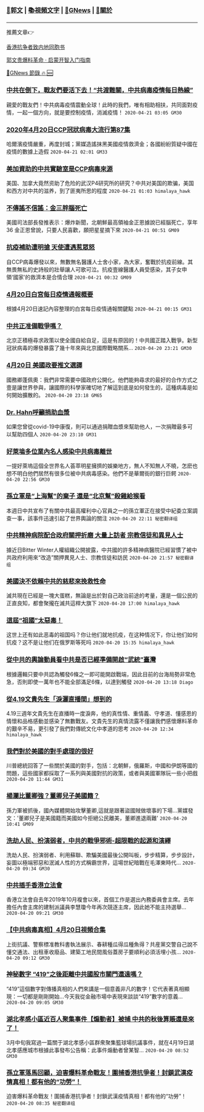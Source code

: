 ###  [:eagle:郭文](https://github.com/ourhimalayas/txt) | [:books:視頻文字](https://github.com/ourhimalayas/txt/blob/master/content/README.md) | [:newspaper:GNews](https://github.com/ourhimalayas/txt/blob/master/content/gnews/README.md) | [:pray:關於](https://github.com/ourhimalayas/home/tree/master/about)
---

推薦文章:point_right:

[香港抗争者致内地同胞书](https://github.com/ourhimalayas/news/blob/master/2019/08/a_letter_from_the_hong_kong_people.md)

[郭文贵爆料革命 · 启蒙开智入门指南](https://github.com/ourhimalayas/txt/issues/1)

[:newspaper:GNews 節錄 :fire: :new:](https://github.com/ourhimalayas/txt/blob/master/content/gnews/README.md) 



### [中共在倒下，戰友們要活下去！“共渡難關，中共病毒疫情每日熱線”](/content/gnews/1/README.md)

親愛的戰友們！中共病毒疫情震動全球！此時的我們，唯有相助相扶，共同面對疫情，一起一個方向，就是要控制疫情，消滅疫情！  `2020-04-21 03:05 GM30`

### [2020年4月20日CCP冠狀病毒大流行第87集](/content/gnews/2/README.md)

哈爾濱疫情嚴重，再度封城；黨媒造謠抹黑美國疫情救濟金；各國紛紛質疑中國在疫情的數據上造假  `2020-04-21 02:01 GM33`

### [美加資助的中共實驗室是CCP病毒來源](/content/gnews/3/README.md)

美国、加拿大竟然资助了危险的武汉P4研究所的研究？中共对美国的欺骗，美国和西方对中共的滋养，到了匪夷所思的程度  `2020-04-21 01:03 himalaya_hawk`

### [不傳謠不信謠：金三胖腦死亡](/content/gnews/4/README.md)

美國司法部長發推表示：爆炸新聞，北朝鮮最高領袖金正恩據說已經腦死亡，享年36 金正恩曾說，只要人民喜歡，願把星星摘下來  `2020-04-21 00:51 GM09`

### [抗疫補助遭明搶 天使遭遇惹眾怒](/content/gnews/5/README.md)

自CCP病毒爆發以來，無數無名醫護人士舍小家，為大家，奮戰於抗疫前線。其無畏無私的史詩般的壯舉讓人可歌可泣。抗疫壹線醫護人員受感染，其子女申領‘國家’的救濟本是合情合理  `2020-04-21 00:32 GM09`

### [4月20日白宮每日疫情通報概要](/content/gnews/6/README.md)

根據4月20日速記內容整理的白宮每日疫情通報關鍵點  `2020-04-21 00:15 GM31`

### [中共正准備戰爭嗎？](/content/gnews/7/README.md)

北京正積極尋求政策以使全國自給自足，這是有原因的！中共國正踏入戰爭。新型冠狀病毒的爆發暴露了幾十年來與北京國際戰略關系...  `2020-04-20 23:21 GM30`

### [4月20日 美國政要推文選譯](/content/gnews/8/README.md)

國務卿蓬佩奧：我們非常需要中國政府公開化。他們能夠尋求的最好的合作方式之壹是讓世界參與，讓國際的科學家確切地了解這到底是如何發生的，這種病毒是如何開始擴散的。  `2020-04-20 23:18 GM65`

### [Dr. Hahn呼籲捐助血漿](/content/gnews/9/README.md)

如果您曾從covid-19中康復，則可以通過捐贈血漿來幫助他人，一次捐贈最多可以幫助四個人  `2020-04-20 23:10 GM31`

### [好萊塢多位業內名人感染中共病毒離世](/content/gnews/10/README.md)

一提好萊塢這個全世界名人荟萃明星擁擠的娛樂地方，無人不知無人不曉，怎麽也想不明白他們居然有很多位被中共病毒感染。他們不是華爾街的銀行巨鳄  `2020-04-20 22:56 GM30`

### [孫立軍是“上海幫”的棄子 還是“北京幫”殺雞給猴看](/content/gnews/11/README.md)

本週日中共宣布了有關中共最高權利中心官員之一的孫立軍正在接受中紀委立案調查一事，該事件迅速引起了世界輿論的關注  `2020-04-20 22:11 秘密翻译组`

### [中共精神病院配合政府關押折磨 大量上訪者 宗教信徒和異見人士](/content/gnews/12/README.md)

據近日Bitter Winter人權組織公開披露，中共國的許多精神病醫院已經習慣了被中共政府利用來“改造”關押異見人士、宗教信徒和訪民  `2020-04-20 21:57 秘密翻译组`

### [美國決不依賴中共的慈悲來挽救性命](/content/gnews/13/README.md)

滅共現在已經是一塊大蛋糕，無論是出於對自己政治前途的考量，還是一個公民的正直良知，都會聚攏在滅共這桿大旗下  `2020-04-20 17:00 himalaya_hawk`

### [這屆“祖國”太惡毒！](/content/gnews/14/README.md)

这世上还有如此恶毒的祖国吗？你让他们就地抗疫，在这种情况下，你让他们如何抗疫？这不是让他们在俄罗斯等死吗  `2020-04-20 15:35 himalaya_hawk`

### [從中共的輿論動員看中共是否已經準備開啟“武統”臺灣](/content/gnews/15/README.md)

根據邏輯只要中共認為觸發6條之一即可能開啟戰端，因此目前的台海局勢非常危急，否則即使一萬年也不能全部滿足6條，以達到觸發  `2020-04-20 13:18 Diago`

### [從4.19文貴先生「淚灑直播間」想到的](/content/gnews/16/README.md)

4.19三週年文貴先生在直播時一度淚奔，他的真性情、重情義、守孝道、懂感恩的情懷和品格感動並感染了無數戰友。文貴先生的真情流露不僅讓我們感懷爆料革命的艱辛不易，更引發了我們對傳統文化中孝道的思考  `2020-04-20 12:34 himalaya_hawk`

### [我們對於美國的對手處理的很好](/content/gnews/17/README.md)

川普總統回答了一些關於美國的對手，包括：北朝鮮，俄羅斯，中國和伊朗等國的問題，這些國家都採取了一系列與美國對抗的政策，或者與美國軍隊玩一些小把戲  `2020-04-20 11:44 GM31`

### [楊瀾比董卿強？董卿兒子美國籍？](/content/gnews/18/README.md)

孫力軍被抓後，國內媒體開始攻擊董卿,這就是跟著盜國賊做壞事的下場...黨媒發文：'董卿兒子是美國籍而美國如今拒絕公民離美，董卿進退兩難'  `2020-04-20 10:41 GM09`

### [洗劫人民、扮演弱者，中共的戰爭邪術-超限戰的起源和演繹](/content/gnews/19/README.md)

洗劫人民、扮演弱者、利用蘇聯、欺騙美國最後公開叫板，步步精算，步步設計，妄圖以極端邪惡和泯滅人性的方式稱霸世界，這場世紀暗戰在毛澤東時代...  `2020-04-20 09:34 GM30`

### [中共插手香港立法會](/content/gnews/20/README.md)

香港立法會自去年2019年10月複會以來，首個工作是選出內務委員會主席。去年擔任內會主席的建制派議員李慧瓊今年再次競逐主席，因此她不能主持選舉...  `2020-04-20 09:21 GM30`

### [【中共病毒真相】4月20日視頻合集](/content/gnews/21/README.md)

上街抗議、警察標准教科書執法展示、春耕種瓜得瓜種魚得？共産黨交警自己說不懂交通法、出租車收廢品、建築工地民間風俗蓋房子要順利必須活埋小孩...  `2020-04-20 09:12 GM30`

### [神秘數字 “419”之後距離中共國股市關門還遠嗎？](/content/gnews/22/README.md)

“419”這個數字對傳播真相的人們來講是一個意義非凡的數字！它代表著真相顯現：一切都是剛剛開始…今天我從金融市場中表現來談談“419”數字的意義...  `2020-04-20 09:05 GM30`

### [湖北孝感小區近百人聚集事件【煽動者】被捕 中共的秋後算賬還是來了！](/content/gnews/23/README.md)

3月中旬我寫過一篇關于湖北孝感小區群衆聚集籃球場抗議事件，就在4月19日湖北孝感應城市根據此事發布公告稱：此事件煽動者曾某智...  `2020-04-20 08:52 GM30`

### [孫立軍落馬回顧，迫害爆料革命戰友！圍捕香港抗爭者！封鎖武漢疫情真相！都有他的“功勞”！](/content/gnews/24/README.md)

迫害爆料革命戰友！圍捕香港抗爭者！封鎖武漢疫情真相！都有他的“功勞”！  `2020-04-20 08:35 秘密翻译组`

